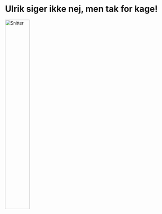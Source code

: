 <html lang="en">
<head>
    <meta charset="UTF-8">
    <meta name="viewport" content="width=device-width, initial-scale=1.0">
    <title>Ulrik siger ikke nej, men tak for kage!</title>
</head>
<body>
    <h1>Ulrik siger ikke nej, men tak for kage!</h1>
    
<head>
        <style>
        /* Style to resize the image */
        img {
            width: 40%; /* Set the width of the image to 40% of its original size */
            height: auto; /* Maintain aspect ratio */
        }
    </style>
</head>
    <!-- Image inserted from a URL -->
    <img src="https://hvadsigerulrik.dk/MicrosoftTeams-image.png" alt="Snitter">

</body>
</html>
